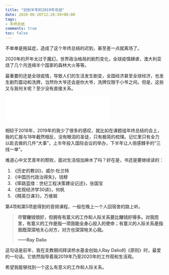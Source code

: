 ```yaml
---
title: "迟到半年的2019年总结"
date: 2020-06-26T12:26:59+08:00
tags:
- 年终总结
comments: true
toc: false
---
```


不单单是拖延症，造成了这个年终总结的迟到，甚至差一点就离场了。

2020年的开年太过于魔幻，世界政治格局的剧烈变化，全球疫情肆虐，澳大利亚烧了几个月连绵半个国家的森林大火等等。

最重要的还是全球疫情，导致人们的生活发生剧变，全国经济甚至全球经济，也发生剧烈震动和洗牌，当然你大爷还会是你大爷，洗牌仅限于小爷之间。但是，这些又与我何关呢？至少没有直接关系。

<iframe frameborder="no" border="0" marginwidth="0" marginheight="0" width=330 height=86 src="//music.163.com/outchain/player?type=2&id=4447430&auto=1&height=66"></iframe>

相较于2018年，2019年的我少了很多的感叹，就比如在课题组年终总结的会上，我的汇报与18年截然相反，没有眼泪的圣徒，只有极简的梳理。记忆里只有全力以赴去做的几件“大事”，上半年投入国际会议的举办，下半年让人倍感棘手的“三线一单”。

难道心中文艺青年的颓败，面对生活倍加麻木了吗？好在是，书还是要继续读的：

1. 《历史的教训》，威尔·杜兰特
2. 《中国历代政治得失》，钱穆
3. 《筚路蓝缕：世纪工程决策建设记述》，张国宝
4. 《宏观经济学30讲》，何帆
5. 《精英日课3》，万维钢

第4项和第5项是得到的音频课程，一般在晚上一个人回宿舍的路上听。

> **尽管赚钱很好，但拥有有意义的工作和人际关系要比赚钱好得多。对我而言，有意义的工作是指一项我能全身心投入的使命；有意义的人际关系是指我既深深地关心对方，对方也深深地关心我。**
>
> **——Ray** **Dalio**

这句话是前年，我在支教期间拜读桥水基金创始人Ray Dalio的《原则》时，最爱的一句话。它依然指导着我2019年乃至2020年的工作观和生活观。

希望我能够找到一个这么有意义的工作和人际关系。

